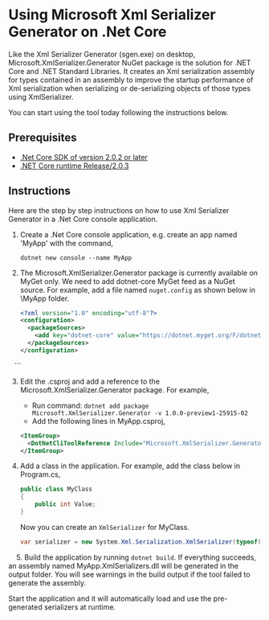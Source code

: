 # Using Microsoft Xml Serializer Generator on .Net Core

Like the Xml Serializer Generator (sgen.exe) on desktop, Microsoft.XmlSerializer.Generator NuGet package is the solution for .NET Core and .NET Standard Libraries. It creates an Xml serialization assembly for types contained in an assembly to improve the startup performance of Xml serialization when serializing or de-serializing objects of those types using XmlSerializer. 

You can start using the tool today following the instructions below. 

## Prerequisites

* [.Net Core SDK of version 2.0.2 or later](https://www.microsoft.com/net/download/windows)
* [.NET Core runtime Release/2.0.3](https://github.com/dotnet/core/blob/master/release-notes/download-archives/2.0.3.md)
  
## Instructions

Here are the step by step instructions on how to use Xml Serializer Generator in a .Net Core console application.

1. Create a .Net Core console application, e.g. create an app named 'MyApp' with the command,
    ```
    dotnet new console --name MyApp
    ```
2. The Microsoft.XmlSerializer.Generator package is currently available on MyGet only. We need to add dotnet-core MyGet feed as a NuGet source. For example, add a file named `nuget.config` as shown below in \MyApp folder.
    ```xml
    <?xml version="1.0" encoding="utf-8"?>
    <configuration>
      <packageSources>
        <add key="dotnet-core" value="https://dotnet.myget.org/F/dotnet-core/api/v3/index.json" />
      </packageSources>
    </configuration>
    ```

3. Edit the .csproj and add a reference to the Microsoft.XmlSerializer.Generator package. For example,
    * Run command: `dotnet add package Microsoft.XmlSerializer.Generator -v 1.0.0-preview1-25915-02`
    * Add the following lines in MyApp.csproj,
    ```xml
    <ItemGroup>
      <DotNetCliToolReference Include="Microsoft.XmlSerializer.Generator" Version="1.0.0-preview1-25915-02" />
    </ItemGroup>
    ```
  
4. Add a class in the application. For example, add the class below in Program.cs,
    ```c#
    public class MyClass
    {
        public int Value;
    }
    ```
    Now you can create an `XmlSerializer` for MyClass.
    ```c#
    var serializer = new System.Xml.Serialization.XmlSerializer(typeof(MyClass));
    ```
    
5. Build the application by running `dotnet build`. If everything succeeds, an assembly named MyApp.XmlSerializers.dll will be generated in the output folder. You will see warnings in the build output if the tool failed to generate the assembly.

Start the application and it will automatically load and use the pre-generated serializers at runtime.

